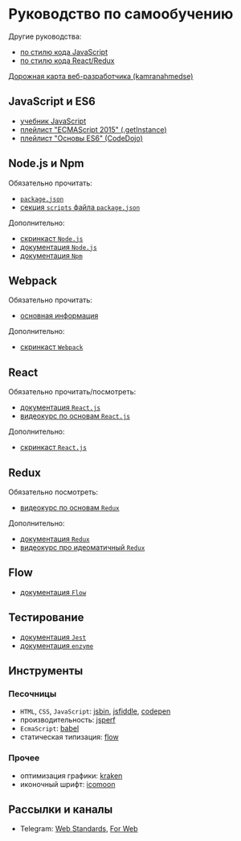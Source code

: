 # Руководство по самообучению

Другие руководства:

- [по стилю кода JavaScript](guides/javascript.md)
- [по стилю кода React/Redux](guides/react.md)

[Дорожная карта веб-разработчика (kamranahmedse)](https://github.com/kamranahmedse/developer-roadmap)

## JavaScript и ES6

- [учебник JavaScript](http://learn.javascript.ru/)
- [плейлист "ECMAScript 2015" (.getInstance)](https://www.youtube.com/watch?v=NJo_pv-mH-I&list=PLM8AIkTGTsH_YtwTA1sc1WmC8K15QL21q)
- [плейлист "Основы ES6" (CodeDojo)](https://www.youtube.com/watch?v=4YfsAz-sNAo&list=PLqHlAwsJRxAOpWPtj2T6HhSzX-lKmKV2q)

## Node.js и Npm

Обязательно прочитать:
- [`package.json`](https://docs.npmjs.com/files/package.json)
- [секция `scripts` файла `package.json`](https://docs.npmjs.com/misc/scripts)

Дополнительно:
- [скринкаст `Node.js`](http://learn.javascript.ru/screencast/nodejs)
- [документация `Node.js`](https://nodejs.org/dist/latest-v10.x/docs/api/)
- [документация `Npm`](https://docs.npmjs.com/)

## Webpack

Обязательно прочитать:
- [основная информация](https://webpack.js.org/concepts/)

Дополнительно:
- [скринкаст `Webpack`](http://learn.javascript.ru/screencast/webpack)

## React

Обязательно прочитать/посмотреть:
- [документация `React.js`](https://reactjs.org/docs/hello-world.html)
- [видеокурс по основам `React.js`](https://egghead.io/courses/the-beginner-s-guide-to-react)

Дополнительно:
- [скринкаст `React.js`](http://learn.javascript.ru/screencast/react)

## Redux

Обязательно посмотреть:
- [видеокурс по основам `Redux`](https://egghead.io/courses/getting-started-with-redux)

Дополнительно:
- [документация `Redux`](https://redux.js.org/)
- [видеокурс про идеоматичный `Redux`](https://egghead.io/courses/building-react-applications-with-idiomatic-redux)

## Flow
- [документация `Flow`](https://flow.org/en/docs/types/)

## Тестирование
- [документация `Jest`](https://jestjs.io/docs/en/getting-started.html)
- [документация `enzyme`](https://airbnb.io/enzyme/docs/api/)

## Инструменты

### Песочницы
- `HTML`, `CSS`, `JavaScript`: [jsbin](https://jsbin.com), [jsfiddle](https://jsfiddle.net/), [codepen](https://codepen.io/)
- производительность: [jsperf](https://jsperf.com)
- `EcmaScript`: [babel](https://babeljs.io/repl)
- статическая типизация: [flow](https://flow.org/try/)

### Прочее
- оптимизация графики: [kraken](https://kraken.io/web-interface)
- иконочный шрифт: [icomoon](https://icomoon.io/app/#/select)

## Рассылки и каналы

- Telegram: [Web Standards](https://t.me/webstandards_ru), [For Web](https://t.me/forwebdev)
